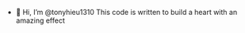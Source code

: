 - 👋 Hi, I’m @tonyhieu1310
This code is written to build a heart with an amazing effect

<!---
tonyhieu1310/tonyhieu1310 is a ✨ special ✨ repository because its `README.md` (this file) appears on your GitHub profile.
You can click the Preview link to take a look at your changes.
--->
